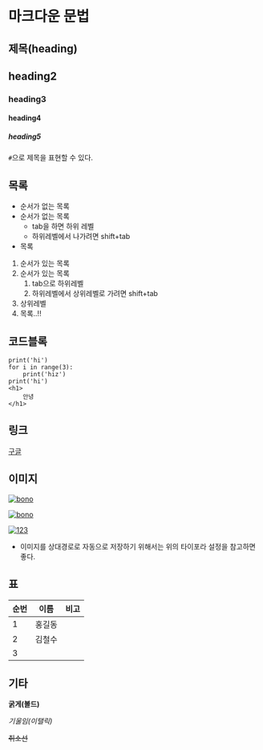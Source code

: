 # 마크다운 문법

## 제목(heading)

## heading2

### heading3

#### heading4

##### heading5

`#`으로 제목을 표현할 수 있다.

## 목록

- 순서가 없는 목록
- 순서가 없는 목록
  - tab을 하면 하위 레벨
  - 하위레벨에서 나가려면 shift+tab
- 목록

1. 순서가 있는 목록
2. 순서가 있는 목록
   1. tab으로 하위레벨
   2. 하위레벨에서 상위레벨로 가려면 shift+tab
3. 상위레벨
4. 목록..!!

## 코드블록

```
print('hi')
for i in range(3):
    print('hiz')
print('hi')
<h1>
    안녕
</h1>
```

## 링크

[구글](https://google.com/)

## 이미지

[![bono]()](https://github.com/edutak/TIL/blob/master/markdown.md)

[![bono](https://github.com/edutak/TIL/raw/master/md-images/bono.png)](https://github.com/edutak/TIL/blob/master/md-images/bono.png)

[![123](https://github.com/edutak/TIL/raw/master/md-images/123.PNG)](https://github.com/edutak/TIL/blob/master/md-images/123.PNG)

- 이미지를 상대경로로 자동으로 저장하기 위해서는 위의 타이포라 설정을 참고하면 좋다.

## 표

| 순번 | 이름   | 비고 |
| ---- | ------ | ---- |
| 1    | 홍길동 |      |
| 2    | 김철수 |      |
| 3    |        |      |

## 기타

**굵게(볼드)**

*기울임(이탤릭)*

~~취소선~~